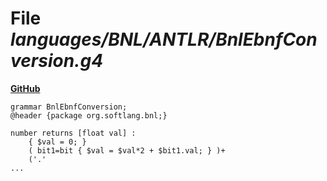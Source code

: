 # File _languages/BNL/ANTLR/BnlEbnfConversion.g4_
**[GitHub](https://github.com/softlang/yas/blob/master/languages/BNL/ANTLR/BnlEbnfConversion.g4)**
```
grammar BnlEbnfConversion;
@header {package org.softlang.bnl;}

number returns [float val] :
 	{ $val = 0; } 
	( bit1=bit { $val = $val*2 + $bit1.val; } )+ 
	('.'
...
```
